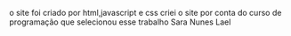 o site foi criado por html,javascript e css
criei o site por conta do curso de programação que selecionou esse trabalho
Sara Nunes Lael
